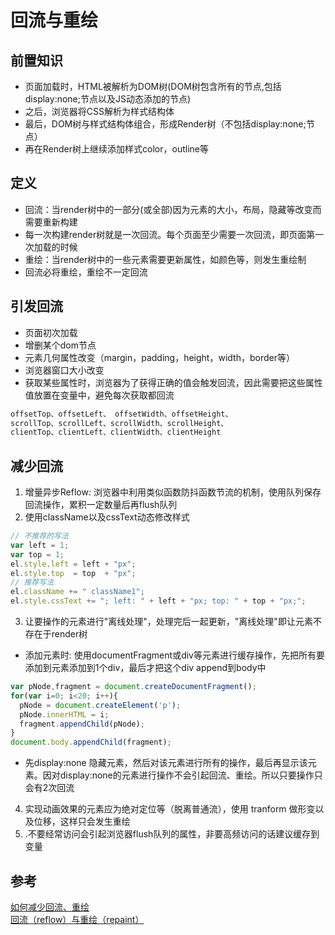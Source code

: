 # 回流与重绘
## 前置知识
* 页面加载时，HTML被解析为DOM树(DOM树包含所有的节点,包括display:none;节点以及JS动态添加的节点)
* 之后，浏览器将CSS解析为样式结构体  
* 最后，DOM树与样式结构体组合，形成Render树（不包括display:none;节点）
* 再在Render树上继续添加样式color，outline等
## 定义
* 回流：当render树中的一部分(或全部)因为元素的大小，布局，隐藏等改变而需要重新构建
* 每一次构建render树就是一次回流。每个页面至少需要一次回流，即页面第一次加载的时候
* 重绘：当render树中的一些元素需要更新属性，如颜色等，则发生重绘制
* 回流必将重绘，重绘不一定回流
## 引发回流
* 页面初次加载
* 增删某个dom节点
* 元素几何属性改变（margin，padding，height，width，border等）
* 浏览器窗口大小改变
* 获取某些属性时，浏览器为了获得正确的值会触发回流，因此需要把这些属性值放置在变量中，避免每次获取都回流
```css
offsetTop、offsetLeft、 offsetWidth、offsetHeight、
scrollTop、scrollLeft、scrollWidth、scrollHeight、 
clientTop、clientLeft、clientWidth、clientHeight
```
## 减少回流
1. 增量异步Reflow: 浏览器中利用类似函数防抖函数节流的机制，使用队列保存回流操作，累积一定数量后再flush队列
2. 使用className以及cssText动态修改样式
```javascript
// 不推荐的写法 
var left = 1;  
var top = 1;  
el.style.left = left + "px";  
el.style.top  = top  + "px";  
// 推荐写法   
el.className += " className1";
el.style.cssText += "; left: " + left + "px; top: " + top + "px;";
```
3. 让要操作的元素进行"离线处理"，处理完后一起更新，"离线处理"即让元素不存在于render树
* 添加元素时: 使用documentFragment或div等元素进行缓存操作，先把所有要添加到元素添加到1个div，最后才把这个div append到body中
```javascript
var pNode,fragment = document.createDocumentFragment(); 
for(var i=0; i<20; i++){
  pNode = document.createElement('p');
  pNode.innerHTML = i;
  fragment.appendChild(pNode);
}
document.body.appendChild(fragment);
```
* 先display:none 隐藏元素，然后对该元素进行所有的操作，最后再显示该元素。因对display:none的元素进行操作不会引起回流、重绘。所以只要操作只会有2次回流
4. 实现动画效果的元素应为绝对定位等（脱离普通流），使用 tranform 做形变以及位移，这样只会发生重绘
5. .不要经常访问会引起浏览器flush队列的属性，非要高频访问的话建议缓存到变量
## 参考
[如何减少回流、重绘](https://blog.csdn.net/chensong0708/article/details/6626565?locationNum=2)  
[回流（reflow）与重绘（repaint）](https://www.cnblogs.com/dujingjie/p/5784890.html)